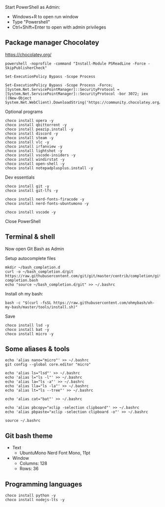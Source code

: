 Start PowerShell as Admin:
- Windows+R to open run window
- Type "Powershell"
- Ctrl+Shift+Enter to open with admin privileges 


## Package manager Chocolatey
https://chocolatey.org/
```
powershell -noprofile -command "Install-Module PSReadLine -Force -SkipPublisherCheck"

Set-ExecutionPolicy Bypass -Scope Process

Set-ExecutionPolicy Bypass -Scope Process -Force; [System.Net.ServicePointManager]::SecurityProtocol = [System.Net.ServicePointManager]::SecurityProtocol -bor 3072; iex ((New-Object System.Net.WebClient).DownloadString('https://community.chocolatey.org/install.ps1'))
```

Optional programs
```
choco install opera -y
choco install qbittorrent -y
choco install peazip.install -y
choco install discord -y
choco install steam -y
choco install vlc -y
choco install irfanview -y
choco install lightshot -y
choco install vscode-insiders -y
choco install windirstat -y
choco install open-shell -y
choco install notepadplusplus.install -y
```


Dev essentials
```
choco install git -y
choco install git-lfs -y

choco install nerd-fonts-firacode -y
choco install nerd-fonts-ubuntumono -y

choco install vscode -y
```

Close PowerShell


## Terminal & shell

Now open Git Bash as Admin

Setup autocomplete files
```
mkdir ~/bash_completion.d   
curl -o ~/bash_completion.d/git https://raw.githubusercontent.com/git/git/master/contrib/completion/git-completion.bash
echo "source ~/bash_completion.d/git" >> ~/.bashrc
```

Install oh my bash:
```
bash -c "$(curl -fsSL https://raw.githubusercontent.com/ohmybash/oh-my-bash/master/tools/install.sh)"
```

Save

```
choco install lsd -y
choco install bat -y
choco install micro -y

```


## Some aliases & tools
```
echo 'alias nano="micro"' >> ~/.bashrc
git config --global core.editor "micro"

echo 'alias ls="lsd"' >> ~/.bashrc
echo 'alias l="ls -l"' >> ~/.bashrc
echo 'alias la="ls -a"' >> ~/.bashrc
echo 'alias lla="ls -la"' >> ~/.bashrc
echo 'alias lt="ls --tree"' >> ~/.bashrc

echo 'alias cat="bat"' >> ~/.bashrc

echo 'alias pbcopy="xclip -selection clipboard"' >> ~/.bashrc
echo 'alias pbpaste="xclip -selection clipboard -o"' >> ~/.bashrc

source ~/.bashrc
```


## Git bash theme
- Text
  - UbuntuMono Nerd Font Mono, 11pt
- Window
  - Columns: 128
  - Rows: 36


## Programming languages
```
choco install python -y
choco install nodejs-lts -y
```
